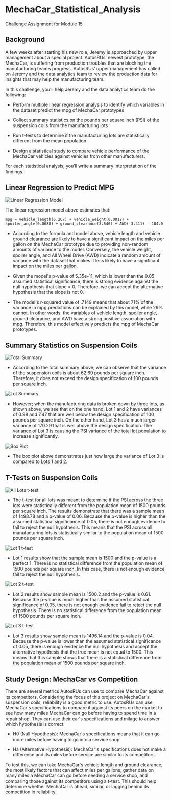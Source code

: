 # MechaCar_Statistical_Analysis
Challenge Assignment for Module 15

## Background
A few weeks after starting his new role, Jeremy is approached by upper management about a special project. AutosRUs’ newest prototype, the MechaCar, is suffering from production troubles that are blocking the manufacturing team’s progress. AutosRUs’ upper management has called on Jeremy and the data analytics team to review the production data for insights that may help the manufacturing team.

In this challenge, you’ll help Jeremy and the data analytics team do the following:

* Perform multiple linear regression analysis to identify which variables in the dataset predict the mpg of MechaCar prototypes

* Collect summary statistics on the pounds per square inch (PSI) of the suspension coils from the manufacturing lots

* Run t-tests to determine if the manufacturing lots are statistically different from the mean population

* Design a statistical study to compare vehicle performance of the MechaCar vehicles against vehicles from other manufacturers. 

For each statistical analysis, you’ll write a summary interpretation of the findings.


## Linear Regression to Predict MPG

![Linear Regression Model]()

The linear regression model above estimates that:

```
mpg = vehicle_length(6.267) + vehicle_weight(0.0012) + spoiler_angle(0.0688) + ground_clearance(3.546) + AWD(-3.411) - 104.0
```

* According to the formula and model above, vehicle length and vehicle ground clearance are likely to have a significant impact on the miles per gallon on the MechaCar prototype due to providing non-random amounts of variance to the model. Conversely, the vehicle weight, spoiler angle, and All Wheel Drive (AWD) indicate a random amount of variance with the dataset that makes it less likely to have a significant impact on the miles per gallon.

* Given the model's p-value of 5.35e-11, which is lower than the 0.05 assumed statistical significance, there is strong evidence against the null hypothesis that slope = 0. Therefore, we can accept the alternative hypothesis that the slope is not 0.

* The model's r-squared value of .7149 means that about 71% of the variance in mpg predictions can be explained by this model, while 29% cannot. In other words, the variables of vehicle length, spoiler angle, ground clearance, and AWD have a strong positive association with mpg. Therefore, this model effectively predicts the mpg of MechaCar prototypes.


## Summary Statistics on Suspension Coils

![Total Summary]()

* According to the total summary above, we can observe that the variance of the suspension coils is about 62.69 pounds per square inch. Therefore, it does not exceed the design specification of 100 pounds per square inch.

![Lot Summary]()

* However; when the manufacturing data is broken down by three lots, as shown above, we see that on the one hand, Lot 1 and 2 have variances of 0.98 and 7.47 that are well below the design specification of 100 pounds per square inch. On the other hand, Lot 3 has a much larger variance of 170.29 that is well above the design specification. The variance of Lot 3 is causing the PSI variance of the total lot population to increase significantly. 

![Box Plot]()

* The box plot above demonstrates just how large the variance of Lot 3 is compared to Lots 1 and 2.


## T-Tests on Suspension Coils

![All Lots t-test]()

* The t-test for all lots was meant to determine if the PSI across the three lots were statistically different from the population mean of 1500 pounds per square inch. The results demonstrate that there was a sample mean of 1498.78 and a p-value of 0.06. Because the p-value is higher than the assumed statistical significance of 0.05, there is not enough evidence to fail to reject the null hypothesis. This means that the PSI across all manufacturing lots is statistically similar to the population mean of 1500 pounds per square inch.

![Lot 1 t-test]()

* Lot 1 results show that the sample mean is 1500 and the p-value is a perfect 1. There is no statistical difference from the population mean of 1500 pounds per square inch. In this case, there is not enough evidence fail to reject the null hypothesis.

![Lot 2 t-test]()

* Lot 2 results show sample mean is 1500.2 and the p-value is 0.61. Because the p-value is much higher than the assumed statistical significance of 0.05, there is not enough evidence fail to reject the null hypothesis. There is no statistical difference from the population mean of 1500 pounds per square inch.

![Lot 3 t-test]()

* Lot 3 results show sample mean is 1496.14 and the p-value is 0.04. Because the p-value is lower than the assumed statistical significance of 0.05, there is enough evidence the null hypothesis and accept the alternative hypothesis that the true mean is not equal to 1500. This means that this sample shows that there is a statistical difference from the population mean of 1500 pounds per square inch.


## Study Design: MechaCar vs Competition

There are several metrics AutosRUs can use to compare MechaCar against its competitors. Considering the focus of this project on MechaCar's suspension coils, reliability is a good metric to use. AutosRUs can use MechaCar's specifications to compare it against its peers on the market to see how many miles MechaCar can go before having to spend time in a repair shop. They can use their car's specifications and milage to answer which hypothesis is correct:

* H0 (Null Hypothesis): MechaCar's specifications means that it can go more miles before having to go into a service shop.

* Ha (Alternative Hypothesis): MechaCar's specifications does not make a difference and its miles before service are similar to its competitors.

To test this, we can take MechaCar's vehicle length and ground clearance; the most likely factors that can affect miles per gallons, gather data on many miles a MechaCar can go before needing a service shop, and comparing those against its competitors using a t-test. This should help determine whether MechaCar is ahead, similar, or lagging behind its competition in reliability. 